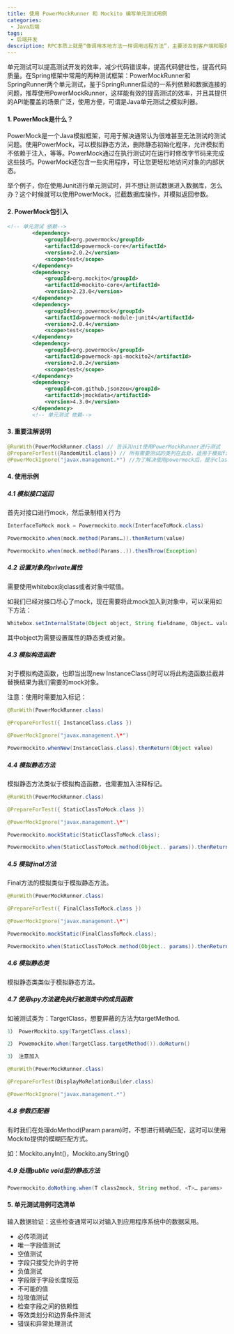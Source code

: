 ```yaml
---
title: 使用 PowerMockRunner 和 Mockito 编写单元测试用例
categories:
 - Java后端
tags:
 - 后端开发
description: RPC本质上就是“像调用本地方法一样调用远程方法”，主要涉及到客户端和服务端的数据的传输...
---
```


单元测试可以提高测试开发的效率，减少代码错误率，提高代码健壮性，提高代码质量。在Spring框架中常用的两种测试框架：PowerMockRunner和SpringRunner两个单元测试，鉴于SpringRunner启动的一系列依赖和数据连接的问题，推荐使用PowerMockRunner，这样能有效的提高测试的效率，并且其提供的API能覆盖的场景广泛，使用方便，可谓是Java单元测试之模拟利器。

#### 1. PowerMock是什么？

PowerMock是一个Java模拟框架，可用于解决通常认为很难甚至无法测试的测试问题。使用PowerMock，可以模拟静态方法，删除静态初始化程序，允许模拟而不依赖于注入，等等。PowerMock通过在执行测试时在运行时修改字节码来完成这些技巧。PowerMock还包含一些实用程序，可让您更轻松地访问对象的内部状态。

举个例子，你在使用Junit进行单元测试时，并不想让测试数据进入数据库，怎么办？这个时候就可以使用PowerMock，拦截数据库操作，并模拟返回参数。

#### 2. PowerMock包引入

```xml
<!-- 单元测试 依赖-->
        <dependency>
            <groupId>org.powermock</groupId>
            <artifactId>powermock-core</artifactId>
            <version>2.0.2</version>
            <scope>test</scope>
        </dependency>
        <dependency>
            <groupId>org.mockito</groupId>
            <artifactId>mockito-core</artifactId>
            <version>2.23.0</version>
        </dependency>
        <dependency>
            <groupId>org.powermock</groupId>
            <artifactId>powermock-module-junit4</artifactId>
            <version>2.0.4</version>
            <scope>test</scope>
        </dependency>
        <dependency>
            <groupId>org.powermock</groupId>
            <artifactId>powermock-api-mockito2</artifactId>
            <version>2.0.2</version>
            <scope>test</scope>
        </dependency>
        <dependency>
            <groupId>com.github.jsonzou</groupId>
            <artifactId>jmockdata</artifactId>
            <version>4.3.0</version>
        </dependency>
        <!-- 单元测试 依赖-->
```

#### 3. 重要注解说明

```java
@RunWith(PowerMockRunner.class) // 告诉JUnit使用PowerMockRunner进行测试
@PrepareForTest({RandomUtil.class}) // 所有需要测试的类列在此处，适用于模拟final类或有final, private, static, native方法的类
@PowerMockIgnore("javax.management.*") //为了解决使用powermock后，提示classloader错误
```

#### 4. 使用示例

##### 4.1 模拟接口返回

首先对接口进行mock，然后录制相关行为

```java
InterfaceToMock mock = Powermockito.mock(InterfaceToMock.class)

Powermockito.when(mock.method(Params…)).thenReturn(value)

Powermockito.when(mock.method(Params..)).thenThrow(Exception)
```

##### 4.2 设置对象的private属性

需要使用whitebox向class或者对象中赋值。

如我们已经对接口尽心了mock，现在需要将此mock加入到对象中，可以采用如下方法：

```java
Whitebox.setInternalState(Object object, String fieldname, Object… value);
```

其中object为需要设置属性的静态类或对象。

##### 4.3 模拟构造函数

对于模拟构造函数，也即当出现new InstanceClass()时可以将此构造函数拦截并替换结果为我们需要的mock对象。

注意：使用时需要加入标记：

```java
@RunWith(PowerMockRunner.class)

@PrepareForTest({ InstanceClass.class })

@PowerMockIgnore("javax.management.\*")

Powermockito.whenNew(InstanceClass.class).thenReturn(Object value)
```

##### 4.4 模拟静态方法

模拟静态方法类似于模拟构造函数，也需要加入注释标记。

```java
@RunWith(PowerMockRunner.class)

@PrepareForTest({ StaticClassToMock.class })

@PowerMockIgnore("javax.management.\*")

Powermockito.mockStatic(StaticClassToMock.class);

Powermockito.when(StaticClassToMock.method(Object.. params)).thenReturn(Object value)
```

##### 4.5 模拟final方法

Final方法的模拟类似于模拟静态方法。

```java
@RunWith(PowerMockRunner.class)

@PrepareForTest({ FinalClassToMock.class })

@PowerMockIgnore("javax.management.\*")

Powermockito.mockStatic(FinalClassToMock.class);

Powermockito.when(StaticClassToMock.method(Object.. params)).thenReturn(Object value)
```

##### 4.6 模拟静态类

模拟静态类类似于模拟静态方法。

##### 4.7 使用spy方法避免执行被测类中的成员函数

如被测试类为：TargetClass，想要屏蔽的方法为targetMethod.

```java
1） PowerMockito.spy(TargetClass.class);

2） Powemockito.when(TargetClass.targetMethod()).doReturn()

3） 注意加入

@RunWith(PowerMockRunner.class)

@PrepareForTest(DisplayMoRelationBuilder.class)

@PowerMockIgnore("javax.management.*")
```

##### 4.8 参数匹配器

有时我们在处理doMethod(Param param)时，不想进行精确匹配，这时可以使用Mockito提供的模糊匹配方式。

如：Mockito.anyInt()，Mockito.anyString()

##### 4.9 处理public void型的静态方法

```java
Powermockito.doNothing.when(T class2mock, String method, <T>… params>
```

#### 5. 单元测试用例可选清单

输入数据验证：这些检查通常可以对输入到应用程序系统中的数据采用。

- 必传项测试
- 唯一字段值测试
- 空值测试
- 字段只接受允许的字符
- 负值测试
- 字段限于字段长度规范
- 不可能的值
- 垃圾值测试
- 检查字段之间的依赖性
- 等效类划分和边界条件测试
- 错误和异常处理测试













